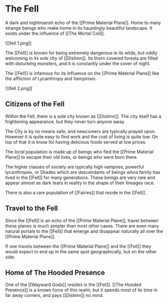 # The Fell
A dark and nightmarish echo of the [[Prime Material Plane]]. Home to many strange beings who make home in its hauntingly beautiful landscape. It exists under the influence of [[The Mortal Coil]].

![[fell 1.png]]

The [[Fell]] is known for being extremely dangerous in its wilds, but oddly welcoming in its sole city of [[Dislimn]]. Its thorn covered forests are filled with disturbing monsters, and it is constantly under the cover of night.

The [[Fell]] is infamous for its influence on the [[Prime Material Plane]] like the affliction of Lycanthropy and Vampirism.

![[fell 2.png]]

## Citizens of the Fell
Within the Fell, there is a sole city known as [[Dislimn]]. The city itself has a frightening appearance, but they never turn anyone away.

The City is by no means safe, and newcomers are typically prayed upon. However it is quite easy to find work and the cost of living is quite low. On top of that it is know for having delicious foods served at low prices.

The *local* population is made up of beings who fled the [[Prime Material Plane]] to escape their old lives, or beings who were born there.

The higher classes of society are typically high vampires, powerful lycanthropes, or Shades which are descendants of beings whos family has lived in the [[Fell]] for many generations. These beings are very rare and appear almost as dark tears in reality in the shape of their lineages race.

There is also a rare population of [[Fairies]] that reside in the [[Fell]].

## Travel to the Fell
Since the [[Fell]] is an echo of the [[Prime Material Plane]], travel between these planes is much simpler than most other cases. There are even many natural portals to the [[Fell]] that emerge and disappear naturally all over the [[Prime Material Plane]].

If one travels between the [[Prime Material Plane]] and the [[Fell]] they would expect to end up in the same spot geographically, but on the other side.

## Home of The Hooded Presence
One of the [[Wayward Gods]] resides in the [[Fell]]. [[The Hooded Presence]] is a known force of this realm, but it spends most of its time in far away corners, and pays [[Dislimn]] no mind.